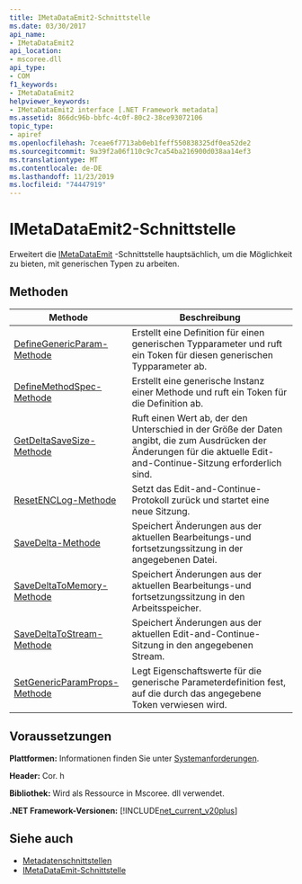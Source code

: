 ```yaml
---
title: IMetaDataEmit2-Schnittstelle
ms.date: 03/30/2017
api_name:
- IMetaDataEmit2
api_location:
- mscoree.dll
api_type:
- COM
f1_keywords:
- IMetaDataEmit2
helpviewer_keywords:
- IMetaDataEmit2 interface [.NET Framework metadata]
ms.assetid: 866dc96b-bbfc-4c0f-80c2-38ce93072106
topic_type:
- apiref
ms.openlocfilehash: 7ceae6f7713ab0eb1feff550838325df0ea52de2
ms.sourcegitcommit: 9a39f2a06f110c9c7ca54ba216900d038aa14ef3
ms.translationtype: MT
ms.contentlocale: de-DE
ms.lasthandoff: 11/23/2019
ms.locfileid: "74447919"
---
```

# <a name="imetadataemit2-interface"></a>IMetaDataEmit2-Schnittstelle
Erweitert die [IMetaDataEmit](../../../../docs/framework/unmanaged-api/metadata/imetadataemit-interface.md) -Schnittstelle hauptsächlich, um die Möglichkeit zu bieten, mit generischen Typen zu arbeiten.  
  
## <a name="methods"></a>Methoden  
  
|Methode|Beschreibung|  
|------------|-----------------|  
|[DefineGenericParam-Methode](../../../../docs/framework/unmanaged-api/metadata/imetadataemit2-definegenericparam-method.md)|Erstellt eine Definition für einen generischen Typparameter und ruft ein Token für diesen generischen Typparameter ab.|  
|[DefineMethodSpec-Methode](../../../../docs/framework/unmanaged-api/metadata/imetadataemit2-definemethodspec-method.md)|Erstellt eine generische Instanz einer Methode und ruft ein Token für die Definition ab.|  
|[GetDeltaSaveSize-Methode](../../../../docs/framework/unmanaged-api/metadata/imetadataemit2-getdeltasavesize-method.md)|Ruft einen Wert ab, der den Unterschied in der Größe der Daten angibt, die zum Ausdrücken der Änderungen für die aktuelle Edit-and-Continue-Sitzung erforderlich sind.|  
|[ResetENCLog-Methode](../../../../docs/framework/unmanaged-api/metadata/imetadataemit2-resetenclog-method.md)|Setzt das Edit-and-Continue-Protokoll zurück und startet eine neue Sitzung.|  
|[SaveDelta-Methode](../../../../docs/framework/unmanaged-api/metadata/imetadataemit2-savedelta-method.md)|Speichert Änderungen aus der aktuellen Bearbeitungs-und fortsetzungssitzung in der angegebenen Datei.|  
|[SaveDeltaToMemory-Methode](../../../../docs/framework/unmanaged-api/metadata/imetadataemit2-savedeltatomemory-method.md)|Speichert Änderungen aus der aktuellen Bearbeitungs-und fortsetzungssitzung in den Arbeitsspeicher.|  
|[SaveDeltaToStream-Methode](../../../../docs/framework/unmanaged-api/metadata/imetadataemit2-savedeltatostream-method.md)|Speichert Änderungen aus der aktuellen Edit-and-Continue-Sitzung in den angegebenen Stream.|  
|[SetGenericParamProps-Methode](../../../../docs/framework/unmanaged-api/metadata/imetadataemit2-setgenericparamprops-method.md)|Legt Eigenschaftswerte für die generische Parameterdefinition fest, auf die durch das angegebene Token verwiesen wird.|  
  
## <a name="requirements"></a>Voraussetzungen  
 **Plattformen:** Informationen finden Sie unter [Systemanforderungen](../../../../docs/framework/get-started/system-requirements.md).  
  
 **Header:** Cor. h  
  
 **Bibliothek:** Wird als Ressource in Mscoree. dll verwendet.  
  
 **.NET Framework-Versionen:** [!INCLUDE[net_current_v20plus](../../../../includes/net-current-v20plus-md.md)]  
  
## <a name="see-also"></a>Siehe auch

- [Metadatenschnittstellen](../../../../docs/framework/unmanaged-api/metadata/metadata-interfaces.md)
- [IMetaDataEmit-Schnittstelle](../../../../docs/framework/unmanaged-api/metadata/imetadataemit-interface.md)
